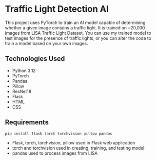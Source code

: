 # Traffic Light Detection AI
This project uses PyTorch to train an AI model capable of determining whether a given image contains a traffic light. It is trained on ~20,000 images from LISA Traffic Light Dataset. You can use my trained model to test images for the presence of traffic lights, or you can alter the code to train a model based on your own images.

## Technologies Used
- Python 3.12
- PyTorch
- Pandas
- Pillow
- ResNet18
- Flask
- HTML
- CSS

## Requirements
`pip install flask torch torchvision pillow pandas`
- Flask, torch, torchvision, pillow used in Flask web application
- torch and torchvision used in creating, training, and testing model
- pandas used to process images from LISA
